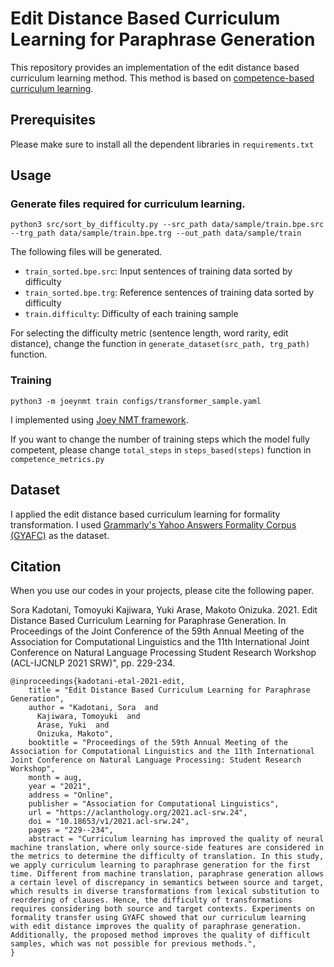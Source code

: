 # Edit Distance Based Curriculum Learning for Paraphrase Generation

This repository provides an implementation of the edit distance based curriculum learning method.
This method is based on [competence-based curriculum learning](https://aclanthology.org/N19-1119).

## Prerequisites
Please make sure to install all the dependent libraries in ``requirements.txt``

## Usage
### Generate files required for curriculum learning.
```
python3 src/sort_by_difficulty.py --src_path data/sample/train.bpe.src --trg_path data/sample/train.bpe.trg --out_path data/sample/train
```
The following files will be generated.

* ```train_sorted.bpe.src```: Input sentences of training data sorted by difficulty
* ```train_sorted.bpe.trg```: Reference sentences of training data sorted by difficulty
* ```train.difficulty```: Difficulty of each training sample

For selecting the difficulty metric (sentence length, word rarity, edit distance), change the function in ```generate_dataset(src_path, trg_path)``` function.

### Training
```
python3 -m joeynmt train configs/transformer_sample.yaml
```
I implemented using [Joey NMT framework](https://github.com/joeynmt/joeynmt).

If you want to change the number of training steps which the model fully competent, please change ```total_steps```   in ```steps_based(steps)``` function in ```competence_metrics.py```

## Dataset
I applied the edit distance based curriculum learning for formality transformation.
I used [Grammarly's Yahoo Answers Formality Corpus (GYAFC)](https://github.com/raosudha89/GYAFC-corpus) as the dataset.

## Citation
When you use our codes in your projects, please cite the following paper.

Sora Kadotani, Tomoyuki Kajiwara, Yuki Arase, Makoto Onizuka. 2021. Edit Distance Based Curriculum Learning for Paraphrase Generation. In Proceedings of the Joint Conference of the 59th Annual Meeting of the Association for Computational Linguistics and the 11th International Joint Conference on Natural Language Processing Student Research Workshop (ACL-IJCNLP 2021 SRW)", pp. 229-234.
```
@inproceedings{kadotani-etal-2021-edit,
    title = "Edit Distance Based Curriculum Learning for Paraphrase Generation",
    author = "Kadotani, Sora  and
      Kajiwara, Tomoyuki  and
      Arase, Yuki  and
      Onizuka, Makoto",
    booktitle = "Proceedings of the 59th Annual Meeting of the Association for Computational Linguistics and the 11th International Joint Conference on Natural Language Processing: Student Research Workshop",
    month = aug,
    year = "2021",
    address = "Online",
    publisher = "Association for Computational Linguistics",
    url = "https://aclanthology.org/2021.acl-srw.24",
    doi = "10.18653/v1/2021.acl-srw.24",
    pages = "229--234",
    abstract = "Curriculum learning has improved the quality of neural machine translation, where only source-side features are considered in the metrics to determine the difficulty of translation. In this study, we apply curriculum learning to paraphrase generation for the first time. Different from machine translation, paraphrase generation allows a certain level of discrepancy in semantics between source and target, which results in diverse transformations from lexical substitution to reordering of clauses. Hence, the difficulty of transformations requires considering both source and target contexts. Experiments on formality transfer using GYAFC showed that our curriculum learning with edit distance improves the quality of paraphrase generation. Additionally, the proposed method improves the quality of difficult samples, which was not possible for previous methods.",
}
